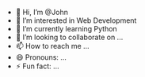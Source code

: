 - 👋 Hi, I’m @John
- 👀 I’m interested in Web Development
- 🌱 I’m currently learning Python
- 💞️ I’m looking to collaborate on ...
- 📫 How to reach me ...
- 😄 Pronouns: ...
- ⚡ Fun fact: ...

<!---
Jeandbeloved/Jeandbeloved is a ✨ special ✨ repository because its `README.md` (this file) appears on your GitHub profile.
You can click the Preview link to take a look at your changes.
--->
